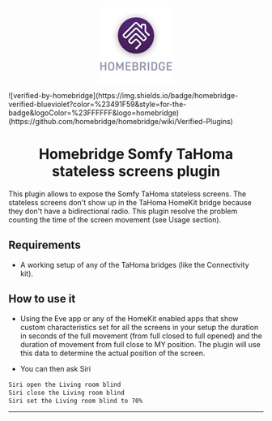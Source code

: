 <p align="center">

<img src="https://github.com/homebridge/branding/raw/latest/logos/homebridge-wordmark-logo-vertical.png" width="150">

</p>
![verified-by-homebridge](https://img.shields.io/badge/homebridge-verified-blueviolet?color=%23491F59&style=for-the-badge&logoColor=%23FFFFFF&logo=homebridge)(https://github.com/homebridge/homebridge/wiki/Verified-Plugins)
<span align="center">

# Homebridge Somfy TaHoma stateless screens plugin

</span>

This plugin allows to expose the Somfy TaHoma stateless screens.
The stateless screens don't show up in the TaHoma HomeKit bridge because they don't have a bidirectional radio. 
This plugin resolve the problem counting the time of the screen movement (see Usage section).

## Requirements

- A working setup of any of the TaHoma bridges (like the Connectivity kit).

## How to use it

- Using the Eve app or any of the HomeKit enabled apps that show custom characteristics set for all the screens in your 
setup the duration in seconds of the full movement (from full closed to full opened) and the duration of movement from 
full close to MY position. The plugin will use this data to determine the actual position of the screen.

- You can then ask Siri
```
Siri open the Living room blind
Siri close the Living room blind
Siri set the Living room blind to 70%
```
---